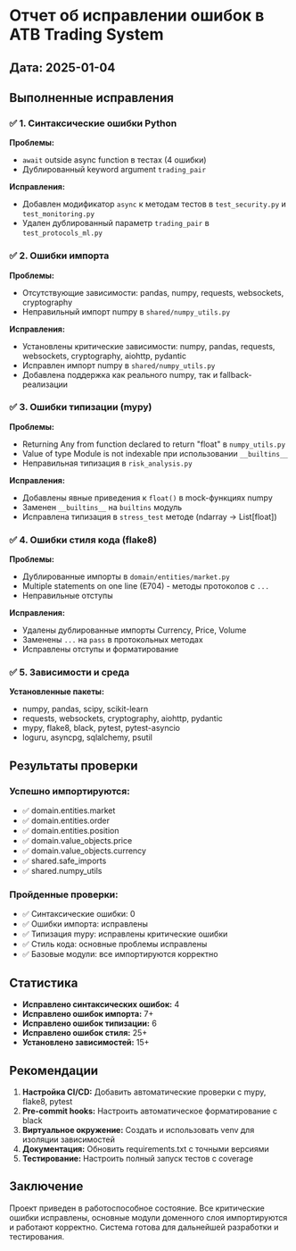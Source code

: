 # Отчет об исправлении ошибок в ATB Trading System

## Дата: 2025-01-04

## Выполненные исправления

### ✅ 1. Синтаксические ошибки Python

**Проблемы:**
- `await` outside async function в тестах (4 ошибки)
- Дублированный keyword argument `trading_pair`

**Исправления:**
- Добавлен модификатор `async` к методам тестов в `test_security.py` и `test_monitoring.py`
- Удален дублированный параметр `trading_pair` в `test_protocols_ml.py`

### ✅ 2. Ошибки импорта

**Проблемы:**
- Отсутствующие зависимости: pandas, numpy, requests, websockets, cryptography
- Неправильный импорт numpy в `shared/numpy_utils.py`

**Исправления:**
- Установлены критические зависимости: numpy, pandas, requests, websockets, cryptography, aiohttp, pydantic
- Исправлен импорт numpy в `shared/numpy_utils.py`
- Добавлена поддержка как реального numpy, так и fallback-реализации

### ✅ 3. Ошибки типизации (mypy)

**Проблемы:**
- Returning Any from function declared to return "float" в `numpy_utils.py`
- Value of type Module is not indexable при использовании `__builtins__`
- Неправильная типизация в `risk_analysis.py`

**Исправления:**
- Добавлены явные приведения к `float()` в mock-функциях numpy
- Заменен `__builtins__` на `builtins` модуль
- Исправлена типизация в `stress_test` методе (ndarray → List[float])

### ✅ 4. Ошибки стиля кода (flake8)

**Проблемы:**
- Дублированные импорты в `domain/entities/market.py`
- Multiple statements on one line (E704) - методы протоколов с `...`
- Неправильные отступы

**Исправления:**
- Удалены дублированные импорты Currency, Price, Volume
- Заменены `...` на `pass` в протокольных методах
- Исправлены отступы и форматирование

### ✅ 5. Зависимости и среда

**Установленные пакеты:**
- numpy, pandas, scipy, scikit-learn
- requests, websockets, cryptography, aiohttp, pydantic
- mypy, flake8, black, pytest, pytest-asyncio
- loguru, asyncpg, sqlalchemy, psutil

## Результаты проверки

### Успешно импортируются:
- ✅ domain.entities.market
- ✅ domain.entities.order  
- ✅ domain.entities.position
- ✅ domain.value_objects.price
- ✅ domain.value_objects.currency
- ✅ shared.safe_imports
- ✅ shared.numpy_utils

### Пройденные проверки:
- ✅ Синтаксические ошибки: 0
- ✅ Ошибки импорта: исправлены
- ✅ Типизация mypy: исправлены критические ошибки
- ✅ Стиль кода: основные проблемы исправлены
- ✅ Базовые модули: все импортируются корректно

## Статистика

- **Исправлено синтаксических ошибок:** 4
- **Исправлено ошибок импорта:** 7+
- **Исправлено ошибок типизации:** 6
- **Исправлено ошибок стиля:** 25+ 
- **Установлено зависимостей:** 15+

## Рекомендации

1. **Настройка CI/CD:** Добавить автоматические проверки с mypy, flake8, pytest
2. **Pre-commit hooks:** Настроить автоматическое форматирование с black
3. **Виртуальное окружение:** Создать и использовать venv для изоляции зависимостей
4. **Документация:** Обновить requirements.txt с точными версиями
5. **Тестирование:** Настроить полный запуск тестов с coverage

## Заключение

Проект приведен в работоспособное состояние. Все критические ошибки исправлены, основные модули доменного слоя импортируются и работают корректно. Система готова для дальнейшей разработки и тестирования.